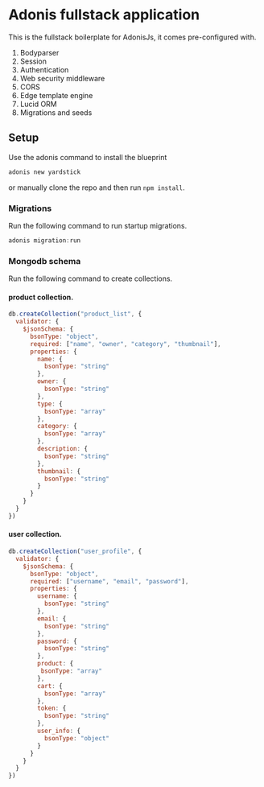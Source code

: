# Adonis fullstack application

This is the fullstack boilerplate for AdonisJs, it comes pre-configured with.

1. Bodyparser
2. Session
3. Authentication
4. Web security middleware
5. CORS
6. Edge template engine
7. Lucid ORM
8. Migrations and seeds

## Setup

Use the adonis command to install the blueprint

```bash
adonis new yardstick
```

or manually clone the repo and then run `npm install`.


### Migrations

Run the following command to run startup migrations.

```js
adonis migration:run
```
### Mongodb schema

Run the following command to create collections.

#### product collection.

```js
db.createCollection("product_list", {
  validator: {
    $jsonSchema: {
      bsonType: "object",
      required: ["name", "owner", "category", "thumbnail"],
      properties: {
        name: {
          bsonType: "string"
        },
        owner: {
          bsonType: "string"
        },
        type: {
          bsonType: "array"
        },
        category: {
          bsonType: "array"
        },
        description: {
          bsonType: "string"
        },
        thumbnail: {
          bsonType: "string"
        }
      }
    }
  }
})
```
#### user collection.

```js
db.createCollection("user_profile", {
  validator: {
    $jsonSchema: {
      bsonType: "object",
      required: ["username", "email", "password"],
      properties: {
        username: {
          bsonType: "string"
        },
        email: {
          bsonType: "string"
        },
        password: {
          bsonType: "string"
        },
        product: {
         bsonType: "array"
        },
        cart: {
          bsonType: "array"
        },
        token: {
          bsonType: "string"
        },
        user_info: {
          bsonType: "object"
        }
      }
    }
  }
})
```

